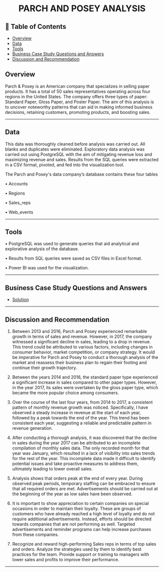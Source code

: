 # <p align="center" style="margin-top: 0px;"> PARCH AND POSEY ANALYSIS

## 🧾 Table of Contents
- [Overview](#overview)
- [Data](#data)
- [Tools](#Tools)
- [Business Case Study Questions and Answers](#business-case-study-questions-and-answers)
- [Discussion and Recommendation](#)

## Overview
Parch & Posey is an American company that specializes in selling paper products. It has a total of 50 sales representatives operating across four regions in the United States. The company offers three types of paper: Standard Paper, Gloss Paper, and Poster Paper. 
The aim of this analysis is to uncover noteworthy patterns that can aid in making informed business decisions, retaining customers, promoting products, and boosting sales.


--- 
## Data 

This data was thoroughly cleaned before analysis was carried out. All blanks and duplicates were eliminated. Exploratory data analysis was carried out using PostgreSQL with the aim of mitigating revenue loss and maximizing revenue and sales. Results from the SQL queries were extracted in a CSV format, pivoted, and fed into the visualization tool. 

The Parch and Posey's data company’s database contains these four tables 

•	Accounts

•	Regions 

•	Sales_reps

•	Web_events


---
## Tools 

•	PostgreSQL was used to generate queries that aid analytical and explorative analysis of the database.

•	Results from SQL queries were saved as CSV files in Excel format.

•	Power BI was used for the visualization. 


---
## Business Case Study Questions and Answers
- [Solution](https://github.com/kemiblisful/Parch-and-Posey-Analysis-using-SQL-Business-Case-Study-Questions-and-Answers-/edit/readme.md/README.md#business-case-study-questions-and-answers)


---
## Discussion and Recommendation

1.	Between 2013 and 2016, Parch and Posey experienced remarkable growth in terms of sales and revenue. However, in 2017, the company witnessed a significant decline in sales, leading to a drop in revenue. This trend could be attributed to various factors, including changes in consumer behavior, market competition, or company strategy. It would be imperative for Parch and Posey to conduct a thorough analysis of the market and reassess their business plan to regain their footing and continue their growth trajectory.

2.	Between the years 2014 and 2016, the standard paper type experienced a significant increase in sales compared to other paper types. However, in the year 2017, its sales were overtaken by the gloss paper type, which became the more popular choice among consumers. 

3.	Over the course of the last four years, from 2014 to 2017, a consistent pattern of monthly revenue growth was noticed. Specifically, I have observed a steady increase in revenue at the start of each year, followed by a peak towards the end of the year. This trend has been consistent each year, suggesting a reliable and predictable pattern in revenue generation. 

4.	After conducting a thorough analysis, it was discovered that the decline in sales during the year 2017 can be attributed to an incomplete compilation of monthly sales data. The only recorded month for that year was January, which resulted in a lack of visibility into sales trends for the rest of the year. This incomplete data made it difficult to identify potential issues and take proactive measures to address them, ultimately leading to lower overall sales. 

5.	Analysis shows that orders peak at the end of every year. During observed peak periods, temporary staffing can be embraced to ensure that all required orders are met. Advertisements should be carried out at the beginning of the year as low sales have been observed. 

6.	It is important to show appreciation to certain companies on special occasions in order to maintain their loyalty. These are groups of customers who have already reached a high level of loyalty and do not require additional advertisements. Instead, efforts should be directed towards companies that are not performing as well. Targeted advertisements and reminder programs can help increase purchases from these companies. 

7.	Recognize and reward high-performing Sales reps in terms of top sales and orders. Analyze the strategies used by them to identify best practices for the team. Provide support or training to managers with lower sales and profits to improve their performance. 






---

